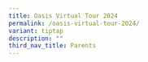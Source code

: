 ```yaml
---
title: Oasis Virtual Tour 2024
permalink: /oasis-virtual-tour-2024/
variant: tiptap
description: ""
third_nav_title: Parents
---
```

